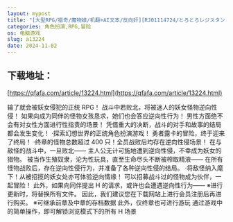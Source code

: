 ```yaml
---
layout: mypost
title: "[大型RPG/猎奇/魔物娘/机翻+AI文本/反向奸][RJ01114724/とろとろレジスタンス社团]もんむす・くえすと! ぱらどっくすRPG終章[Ver3.0+存档][PC/6.60G]"
categories: 角色扮演,RPG,冒险
os: 电脑游戏
slug: a13224
date: 2024-11-02
---
```


## 下载地址：

[https://qfafa.com/article/13224.html](https://qfafa.com/article/13224.html)

输了就会被妖女侵犯的正统 RPG！
战斗中若败北，将被迷人的妖女怪物逆向性侵！
如果向成为同伴的怪物女孩恳求，她们也会答应逆向性行为！
男性方面绝不会有对女性方面进行性指责的场景！
凭借重大的决断，战斗的对手和故事的结局都会发生变化！
·探索幻想世界的正统角色扮演游戏！
勇者露卡的冒险，终于迎来了终局！
·终章的怪物总数超过 400 只！全员战败后均存在逆向性侵场景！
在与敌怪的战斗中，一旦败北——
主人公无计可施地遭到逆向性侵，不幸成为妖女的猎物。
被当作生殖奴隶，沦为性玩具，直至生命尽头不断被榨取精液——
在所有怪物战败后，存在逆向性侵行为，并准备了各种逆向性侵的结局。
·将敌怪纳入麾下！从被招揽的妖女处亦可体验逆向情缘！
可以招募战斗过的怪物成为伙伴，一起冒险！
此外，如果向同伴提出 H 的请求，或许也会遭遇逆向性行为——
※进行更新时，将替换所有文件。
因此，我们建议您在下载网站上进行会员注册后再进行购买。
※可继承前章及中章的存档数据
此外，仅终章也可进行游玩
通过游戏中的简单操作，即可解锁浏览模式下的所有 H 场景